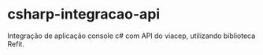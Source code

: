 # csharp-integracao-api
Integração de aplicação console c# com API do viacep, utilizando biblioteca Refit. 

